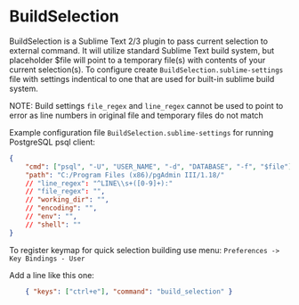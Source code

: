 BuildSelection
==============

BuildSelection is a Sublime Text 2/3 plugin to pass current selection to external command.
It will utilize standard Sublime Text build system, but placeholder $file will point to a temporary file(s) with contents of your current selection(s).
To configure create `BuildSelection.sublime-settings` file with settings indentical to one that are used for built-in sublime build system.

NOTE:
  Build settings `file_regex` and `line_regex` cannot be used to point to error as line numbers in original file and temporary files do not match

Example configuration file `BuildSelection.sublime-settings` for running PostgreSQL psql client:
```json
{
    "cmd": ["psql", "-U", "USER_NAME", "-d", "DATABASE", "-f", "$file"],
    "path": "C:/Program Files (x86)/pgAdmin III/1.18/"
    // "line_regex": "^LINE\\s+([0-9]+):"
    // "file_regex": "",
    // "working_dir": "",
    // "encoding": "",
    // "env": "",
    // "shell": ""
}
```

To register keymap for quick selection building use menu:
`Preferences -> Key Bindings - User`

Add a line like this one:
```json
    { "keys": ["ctrl+e"], "command": "build_selection" }
```
